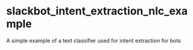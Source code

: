 # slackbot_intent_extraction_nlc_example
A simple example of a text classifier used for intent extraction for bots

